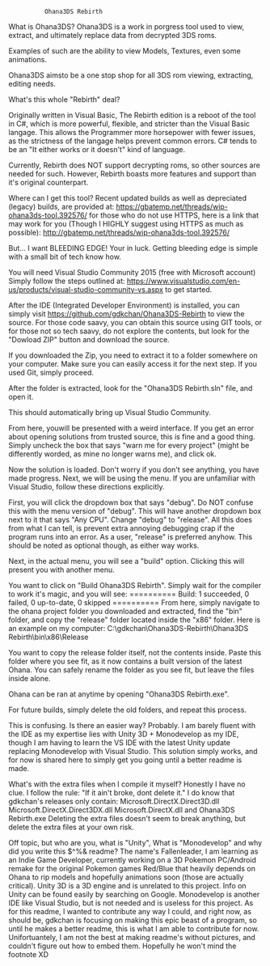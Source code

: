 			  Ohana3DS Rebirth

What is Ohana3DS?
Ohana3DS is a work in porgress tool used to view, extract, and ultimately replace data from decrypted 3DS roms.

Examples of such are the ability to view Models, Textures, even some animations.

Ohana3DS aimsto be a one stop shop for all 3DS rom viewing, extracting, editing needs.

What's this whole "Rebirth" deal?

Originally written in Visual Basic, The Rebirth edition is a reboot of the tool in C#, which is more powerful, flexible, and stricter than the Visual Basic langage.
This allows the Programmer more horsepower with fewer issues, as the strictness of the langage helps prevent common errors. C# tends to be an "It either works or it doesn't" kind of language.

Currently, Rebirth does NOT support decrypting roms, so other sources are needed for such. However, Rebirth boasts more features and support than it's original counterpart.

Where can I get this tool?
Recent updated builds as well as depreciated (legacy) builds, are provided at:
https://gbatemp.net/threads/wip-ohana3ds-tool.392576/
for those who do not use HTTPS, here is a link that may work for you (Though I HIGHLY suggest using HTTPS as much as possible):
http://gbatemp.net/threads/wip-ohana3ds-tool.392576/

But... I want BLEEDING EDGE!
Your in luck. Getting bleeding edge is simple with a small bit of tech know how.

You will need Visual Studio Community 2015 (free with Microsoft account)
Simply follow the steps outlined at:
https://www.visualstudio.com/en-us/products/visual-studio-community-vs.aspx
to get started.

After the IDE (Integrated Developer Environment) is installed, you can simply visit https://github.com/gdkchan/Ohana3DS-Rebirth to view the source. For those code saavy, you can obtain this source using GIT tools, or for those not so tech saavy, do not explore the contents, but look for the "Dowload ZIP" button and download the source.

If you downloaded the Zip, you need to extract it to a folder somewhere on your computer. Make sure you can easily access it for the next step. If you used Git, simply proceed.

After the folder is extracted, look for the "Ohana3DS Rebirth.sln" file, and open it.

This should automatically bring up Visual Studio Community.

From here, youwill be presented with a weird interface.
If you get an error about opening solutions from trusted source, this is fine and a good thing.
Simply uncheck the box that says "warn me for every project" (might be differently worded, as mine no longer warns me), and click ok.

Now the solution is loaded.
Don't worry if you don't see anything, you have made progress. Next, we will be using the menu. If you are unfamiliar with Visual Studio, follow these directions explicitly.

First, you will click the dropdown box that says "debug".
Do NOT confuse this with the menu version of "debug".
This will have another dropdown box next to it that says "Any CPU".
Change "debug" to "release".
All this does from what I can tell, is prevent extra annoying debugging crap if the program runs into an error.
As a user, "release" is preferred anyhow.
This should be noted as optional though, as either way works.

Next, in the actual menu, you will see a "build" option. Clicking this will present you with another menu.

You want to click on "Build Ohana3DS Rebirth".
Simply wait for the compiler to work it's magic, and you will see: ========== Build: 1 succeeded, 0 failed, 0 up-to-date, 0 skipped ==========
From here, simply navigate to the ohana project folder you downloaded and extracted, find the "bin" folder, and copy the "release" folder located inside the "x86" folder.
Here is an example on my computer:
C:\gdkchan\Ohana3DS-Rebirth\Ohana3DS Rebirth\bin\x86\Release

You want to copy the release folder itself, not the contents inside. Paste this folder where you see fit, as it now contains a built version of the latest Ohana.
You can safely rename the folder as you see fit, but leave the files inside alone.

Ohana can be ran at anytime by opening "Ohana3DS Rebirth.exe".

For future builds, simply delete the old folders, and repeat this process.

This is confusing. Is there an easier way?
Probably. I am barely fluent with the IDE as my expertise lies with Unity 3D + Monodevelop as my IDE, though I am having to learn the VS IDE with the latest Unity update replacing Monodevelop with Visual Studio. This solution simply works, and for now is shared here to simply get you going until a better readme is made.

What's with the extra files when I compile it myself?
Honestly I have no clue. I follow the rule: "If it ain't broke, dont delete it."
I do know that gdkchan's releases only contain:
Microsoft.DirectX.Direct3D.dll
Microsoft.DirectX.Direct3DX.dll
Microsoft.DirectX.dll
and Ohana3DS Rebirth.exe
Deleting the extra files doesn't seem to break anything, but delete the extra files at your own risk.

Off topic, but who are you, what is "Unity", What is "Monodevelop" and why did you write this $^%& readme?
The name's Fallenleader, I am learning as an Indie Game Developer, currently working on a 3D Pokemon PC/Android remake for the original Pokemon games Red/Blue that heavily depends on Ohana to rip models and hopefully animations soon (those are actually critical).
Unity 3D is a 3D engine and is unrelated to this project.
Info on Unity can be found easily by searching on Google.
Monodevelop is another IDE like Visual Studio, but is not needed and is useless for this project.
As for this readme, I wanted to contribute any way I could, and right now, as should be, gdkchan is focusing on making this epic beast of a program, so until he makes a better readme, this is what I am able to contribute for now. Unifortuantely, I am not the best at making readme's without pictures, and couldn't figure out how to embed them.
Hopefully he won't mind the footnote XD
